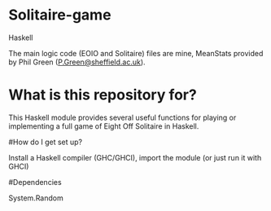# Solitaire-game
Haskell

The main logic code (EOIO and Solitaire) files are mine, MeanStats provided by Phil Green (P.Green@sheffield.ac.uk).

# What is this repository for?

This Haskell module provides several useful functions for playing or implementing a full game of Eight Off Solitaire in Haskell.

#How do I get set up?

Install a Haskell compiler (GHC/GHCI), import the module (or just run it with GHCI)

#Dependencies

System.Random 